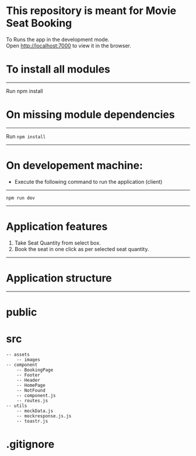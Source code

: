 # This repository is meant for Movie Seat Booking

To Runs the app in the development mode.<br>
Open [http://localhost:7000](http://localhost:7000) to view it in the browser.


# To install all modules
___
Run npm install

# On missing module dependencies
___

Run `npm install`
___


# On developement machine:

* Execute the following command to run the application (client)
___

`npm run dev`
___

# Application features

1. Take Seat Quantity from select box.
2. Book the seat in one click as per selected seat quantity.
___

# Application structure
___

# public 
# src
    -- assets
        -- images
    -- component
        -- BookingPage
        -- Footer
        -- Header
        -- HomePage
        -- NotFound
        -- component.js
        -- routes.js
    -- utils
        -- mockData.js
        -- mockresponse.js.js
        -- toastr.js
# .gitignore
